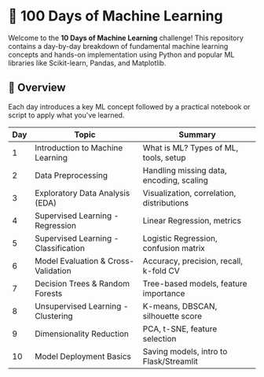 # 🧠 100 Days of Machine Learning

Welcome to the **10 Days of Machine Learning** challenge! This repository contains a day-by-day breakdown of fundamental machine learning concepts and hands-on implementation using Python and popular ML libraries like Scikit-learn, Pandas, and Matplotlib.

## 📅 Overview

Each day introduces a key ML concept followed by a practical notebook or script to apply what you've learned.

| Day | Topic                               | Summary                                      |
|-----|-------------------------------------|----------------------------------------------|
| 1   | Introduction to Machine Learning    | What is ML? Types of ML, tools, setup        |
| 2   | Data Preprocessing                  | Handling missing data, encoding, scaling     |
| 3   | Exploratory Data Analysis (EDA)     | Visualization, correlation, distributions    |
| 4   | Supervised Learning - Regression    | Linear Regression, metrics                   |
| 5   | Supervised Learning - Classification| Logistic Regression, confusion matrix        |
| 6   | Model Evaluation & Cross-Validation | Accuracy, precision, recall, k-fold CV       |
| 7   | Decision Trees & Random Forests     | Tree-based models, feature importance        |
| 8   | Unsupervised Learning - Clustering  | K-means, DBSCAN, silhouette score            |
| 9   | Dimensionality Reduction            | PCA, t-SNE, feature selection                |
|10   | Model Deployment Basics             | Saving models, intro to Flask/Streamlit      |



